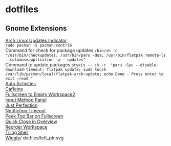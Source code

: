# dotfiles
## Gnome Extensions
[Arch Linux Updates Indicator](https://github.com/RaphaelRochet/arch-update)\
`sudo pacman -S pacman-contrib`\
Command for check for package updates `/bin/sh -c "/usr/bin/checkupdates; /usr/bin/paru -Qua; /usr/bin/flatpak remote-ls --columns=application -a --updates"`\
Command to update packages `ptyxis -- sh -c  "paru -Syu --disable-download-timeout; flatpak update; sudo touch /var/lib/pacman/local/flatpak-arch-update; echo Done - Press enter to exit ;read "`\
[Auto Activities]()\
[Caffeine](https://github.com/eonpatapon/gnome-shell-extension-caffeine)\
[Fullscreen to Empty Workspace2](https://github.com/corgijan/fullscreen-to-new-workspace)\
[Input Method Panel]()\
[Just Perfection]()\
[Notifiction Timeout]()\
[Peek Top Bar on Fullscreen]()\
[Quick Close in Overview]()\
[Reorder Workspace]()\
[Tiling Shell]()\
[Wiggle]()/
dotfiles/left_ptr.svg
